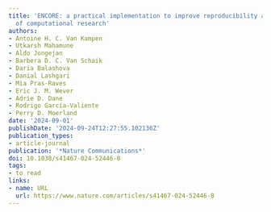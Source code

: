 ```yaml
---
title: 'ENCORE: a practical implementation to improve reproducibility and transparency
  of computational research'
authors:
- Antoine H. C. Van Kampen
- Utkarsh Mahamune
- Aldo Jongejan
- Barbera D. C. Van Schaik
- Daria Balashova
- Danial Lashgari
- Mia Pras-Raves
- Eric J. M. Wever
- Adrie D. Dane
- Rodrigo García-Valiente
- Perry D. Moerland
date: '2024-09-01'
publishDate: '2024-09-24T12:27:55.102136Z'
publication_types:
- article-journal
publication: '*Nature Communications*'
doi: 10.1038/s41467-024-52446-8
tags:
- to read
links:
- name: URL
  url: https://www.nature.com/articles/s41467-024-52446-8
---
```

